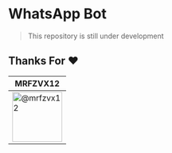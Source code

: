 # WhatsApp Bot
> This repository is still under development

## Thanks For ❤️

| MRFZVX12 |
|----------|
| <a href="https://github.com/mrfzvx12"><img src="https://avatars.githubusercontent.com/mrfzvx12" alt="@mrfzvx12" title="mrfzvx12" width="100"></a> |
